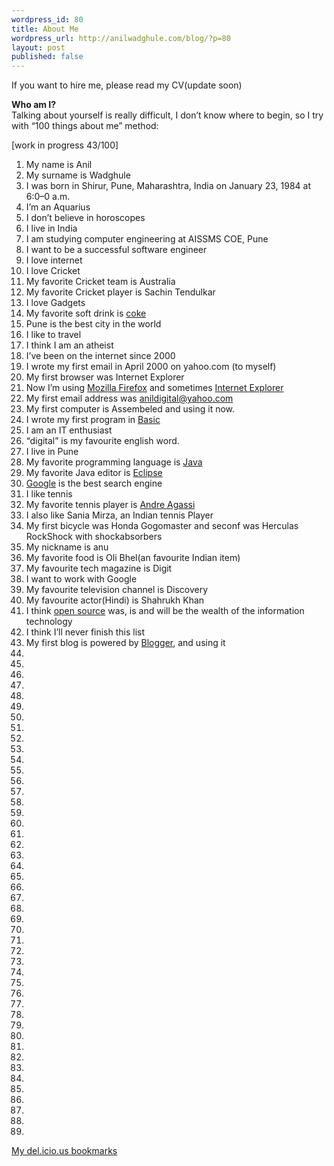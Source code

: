 ```yaml
--- 
wordpress_id: 80
title: About Me
wordpress_url: http://anilwadghule.com/blog/?p=80
layout: post
published: false
---
```

<p>If you want to hire me, please read my CV(update soon)  </p><p><strong>Who am I?</strong><br />Talking about yourself is really difficult, I don’t know where to begin, so I try with “100 things about me” method:</p><p>[work in progress 43/100]</p><ol><li>My name is Anil</li><li>My surname is Wadghule</li><li>I was born in Shirur, Pune, Maharashtra, India on January 23, 1984 at 6:0–0 a.m.</li><li>I’m an Aquarius</li><li>I don’t believe in horoscopes</li><li>I live in India  </li><li>I am studying computer engineering at AISSMS COE, Pune</li><li>I want to be a successful software engineer</li><li>I love internet</li><li>I love Cricket</li><li>My favorite Cricket team is Australia</li><li>My favorite Cricket player is Sachin Tendulkar</li><li>I love Gadgets </li><li>My favorite soft drink is <a href="http://www.coca-cola.com/">coke</a></li><li>Pune is the best city in the world</li><li>I like to travel</li><li>I think I am an atheist</li><li>I’ve been on the internet since 2000</li><li>I wrote my first email in April 2000 on yahoo.com (to myself)</li><li>My first browser was Internet Explorer</li><li>Now I’m using <a href="http://www.mozilla.org/products/firefox/">Mozilla Firefox</a> and sometimes <a href="http://www.microsoft.com/windows/ie/">Internet Explorer</a></li><li>My first email address was <a href="mailto:anildigital@yahoo.com">anildigital@yahoo.com</a></li><li>My first computer is Assembeled and using it now.</li><li>I wrote my first program in <a href="http://en.wikipedia.org/wiki/BASIC_programming_language">Basic</a></li><li>I am an IT enthusiast</li><li>“digital” is my favourite english word.</li><li>I live in Pune</li><li>My favorite programming language is <a href="http://java.sun.com/">Java</a></li><li>My favorite Java editor is <a href="http://www.eclipse.org/">Eclipse</a></li><li><a href="http://www.google.it/">Google</a> is the best search engine</li><li>I like tennis</li><li>My favorite tennis player is <a href="http://www.agassiopen.com/">Andre Agassi</a></li><li>I also like Sania Mirza, an Indian tennis Player</li><li>My first bicycle was Honda Gogomaster and seconf was Herculas RockShock with shockabsorbers</li><li>My nickname is anu</li><li>My favorite food is Oli Bhel(an favourite Indian item)</li><li>My favourite tech magazine is Digit</li><li>I want to work with Google</li><li>My favourite television channel is Discovery</li><li>My favourite actor(Hindi) is Shahrukh Khan</li><li>I think <a href="http://www.opensource.org/">open source</a> was, is and will be the wealth of the information technology</li><li>I think I’ll never finish this list</li><li>My first blog is powered by <a href="http://www.blogger.com/">Blogger</a>, and using it</li><li><br /></li><li><br /></li><li><br /></li><li><br /></li><li><br /></li><li><br /></li><li><br /></li><li><br /></li><li><br /></li><li><br /></li><li><br /></li><li><br /></li><li><br /></li><li><br /></li><li><br /></li><li><br /></li><li><br /></li><li><br /></li><li><br /></li><li><br /></li><li><br /></li><li><br /></li><li><br /></li><li><br /></li><li><br /></li><li><br /></li><li><br /></li><li><br /></li><li><br /></li><li><br /></li><li><br /></li><li><br /></li><li><br /></li><li><br /></li><li><br /></li><li><br /></li><li><br /></li><li><br /></li><li><br /></li><li><br /></li><li><br /></li><li><br /></li><li><br /></li><li><br /></li><li><br /></li><li><br /></li></ol><p><a href="http://del.icio.us/anildigital">My del.icio.us bookmarks</a> </p>
